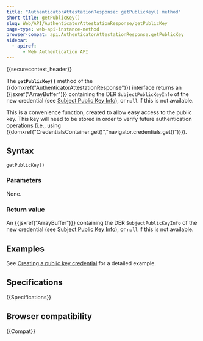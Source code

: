 ```yaml
---
title: "AuthenticatorAttestationResponse: getPublicKey() method"
short-title: getPublicKey()
slug: Web/API/AuthenticatorAttestationResponse/getPublicKey
page-type: web-api-instance-method
browser-compat: api.AuthenticatorAttestationResponse.getPublicKey
sidebar:
  - apiref:
      - Web Authentication API
---
```


{{securecontext_header}}

The **`getPublicKey()`** method of the {{domxref("AuthenticatorAttestationResponse")}} interface returns an {{jsxref("ArrayBuffer")}} containing the DER `SubjectPublicKeyInfo` of the new credential (see [Subject Public Key Info](https://www.rfc-editor.org/rfc/rfc5280#section-4.1.2.7)), or `null` if this is not available.

This is a convenience function, created to allow easy access to the public key. This key will need to be stored in order to verify future authentication operations (i.e., using {{domxref("CredentialsContainer.get()","navigator.credentials.get()")}}).

## Syntax

```js-nolint
getPublicKey()
```

### Parameters

None.

### Return value

An {{jsxref("ArrayBuffer")}} containing the DER `SubjectPublicKeyInfo` of the new credential (see [Subject Public Key Info](https://www.rfc-editor.org/rfc/rfc5280#section-4.1.2.7)), or `null` if this is not available.

## Examples

See [Creating a public key credential](/en-US/docs/Web/API/CredentialsContainer/create#creating_a_public_key_credential) for a detailed example.

## Specifications

{{Specifications}}

## Browser compatibility

{{Compat}}
